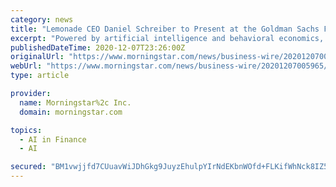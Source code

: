 ```yaml
---
category: news
title: "Lemonade CEO Daniel Schreiber to Present at the Goldman Sachs Financial Services Conference"
excerpt: "Powered by artificial intelligence and behavioral economics, Lemonade set out to replace brokers and bureaucracy with bots and machine learning, aiming for zero paperwork and instant everything."
publishedDateTime: 2020-12-07T23:26:00Z
originalUrl: "https://www.morningstar.com/news/business-wire/20201207005965/lemonade-ceo-daniel-schreiber-to-present-at-the-goldman-sachs-financial-services-conference"
webUrl: "https://www.morningstar.com/news/business-wire/20201207005965/lemonade-ceo-daniel-schreiber-to-present-at-the-goldman-sachs-financial-services-conference"
type: article

provider:
  name: Morningstar%2c Inc.
  domain: morningstar.com

topics:
  - AI in Finance
  - AI

secured: "BM1vwjjfd7CUuavWiJDhGkg9JuyzEhulpYIrNdEKbnWOfd+FLKifWhNck8IZ5KJkV2lHBf3yejdUWKE1b8ODC041fgyMRLRjRYfBdk28uclbTsOQ/bZBEg5EXzwT2LQWqaeotu9w3WAVVt9m7RKGe7VmInZe6bpphMs+HK9OZNwgBX0+hLQg9vr4lUNu3q/5mykF3GQr+M9C3GLVnazMfItYZKWeRRJE3iX5tQ8Nda7pVfQcEPywzqlS3+p2t/JASI7ILK54jr6ml0UvFur0gCh+E2/cZyREEvdZ5mLX9X99g/ayarrZSBr6s0DhIGGdIW1U5iRa4iKCxR8obIeRCMGyFlPln4t77ulS5vn/l7M=;jLPkt1/7hhOYkVFqs8oXSA=="
---
```


